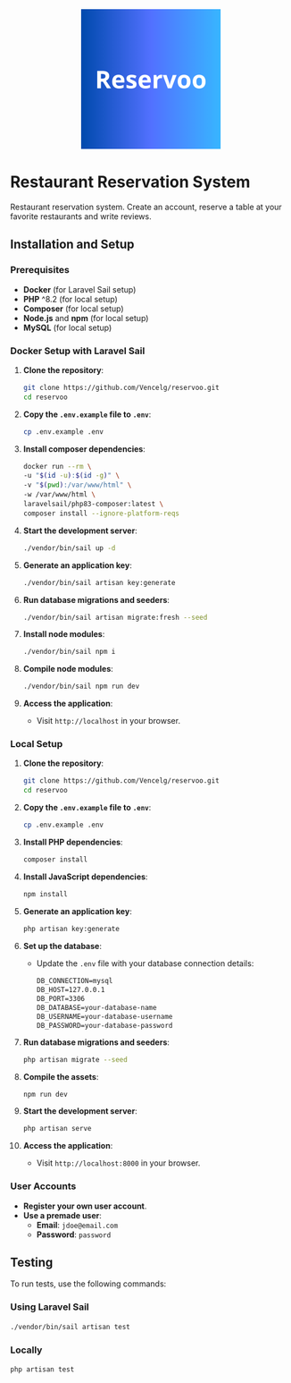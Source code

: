 <div align="center">
    <img src="public/images/favicon.png" alt="Project Logo" width="250">
</div>

# Restaurant Reservation System

Restaurant reservation system. Create an account, reserve a table at your favorite restaurants and write reviews.

## Installation and Setup

### Prerequisites

- **Docker** (for Laravel Sail setup)
- **PHP** ^8.2 (for local setup)
- **Composer** (for local setup)
- **Node.js** and **npm** (for local setup)
- **MySQL** (for local setup)

### Docker Setup with Laravel Sail

1. **Clone the repository**:
    ```bash
    git clone https://github.com/Vencelg/reservoo.git
    cd reservoo
    ```

2. **Copy the `.env.example` file to `.env`**:
    ```bash
    cp .env.example .env
    ```
3. **Install composer dependencies**:
    ```bash
    docker run --rm \
    -u "$(id -u):$(id -g)" \
    -v "$(pwd):/var/www/html" \
    -w /var/www/html \
    laravelsail/php83-composer:latest \
    composer install --ignore-platform-reqs
    ````
4. **Start the development server**:
    ```bash
    ./vendor/bin/sail up -d
    ```
   
5. **Generate an application key**:
    ```bash
    ./vendor/bin/sail artisan key:generate
    ```

6. **Run database migrations and seeders**:
    ```bash
    ./vendor/bin/sail artisan migrate:fresh --seed
    ```
7. **Install node modules**:
    ```bash
    ./vendor/bin/sail npm i
    ```

8. **Compile node modules**:
    ```bash
    ./vendor/bin/sail npm run dev
    ```

9. **Access the application**:
    - Visit `http://localhost` in your browser.

### Local Setup

1. **Clone the repository**:
    ```bash
    git clone https://github.com/Vencelg/reservoo.git
    cd reservoo
    ```

2. **Copy the `.env.example` file to `.env`**:
    ```bash
    cp .env.example .env
    ```

3. **Install PHP dependencies**:
    ```bash
    composer install
    ```

4. **Install JavaScript dependencies**:
    ```bash
    npm install
    ```

5. **Generate an application key**:
    ```bash
    php artisan key:generate
    ```

6. **Set up the database**:
    - Update the `.env` file with your database connection details:
        ```env
        DB_CONNECTION=mysql
        DB_HOST=127.0.0.1
        DB_PORT=3306
        DB_DATABASE=your-database-name
        DB_USERNAME=your-database-username
        DB_PASSWORD=your-database-password
        ```

7. **Run database migrations and seeders**:
    ```bash
    php artisan migrate --seed
    ```

8. **Compile the assets**:
    ```bash
    npm run dev
    ```

9. **Start the development server**:
    ```bash
    php artisan serve
    ```

10. **Access the application**:
    - Visit `http://localhost:8000` in your browser.

### User Accounts

- **Register your own user account**.
- **Use a premade user**:
    - **Email**: `jdoe@email.com`
    - **Password**: `password`

## Testing

To run tests, use the following commands:

### Using Laravel Sail

```bash
./vendor/bin/sail artisan test
```

### Locally

```bash
php artisan test
```
